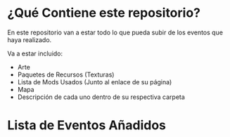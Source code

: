 # ¿Qué Contiene este repositorio?

En este repositorio van a estar todo lo que pueda subir de los eventos que haya realizado.

Va a estar incluido:
- Arte
- Paquetes de Recursos (Texturas)
- Lista de Mods Usados (Junto al enlace de su página)
- Mapa
- Descripción de cada uno dentro de su respectiva carpeta

# Lista de Eventos Añadidos
